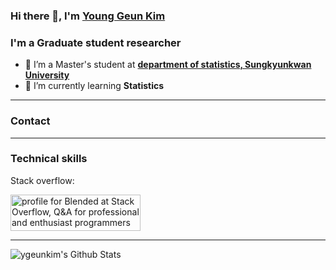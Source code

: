 ### Hi there 👋, I'm [Young Geun Kim](https://ygeunkim.github.io)

<!--
**ygeunkim/ygeunkim** is a ✨ _special_ ✨ repository because its `README.md` (this file) appears on your GitHub profile.

Here are some ideas to get you started:

- 🔭 I’m currently working on ...
- 🌱 I’m currently learning ...
- 👯 I’m looking to collaborate on ...
- 🤔 I’m looking for help with ...
- 💬 Ask me about ...
- 📫 How to reach me: ...
- 😄 Pronouns: ...
- ⚡ Fun fact: ...
-->

### I'm a Graduate student researcher

- 🔭 I’m a Master's student at **[department of statistics, Sungkyunkwan University](https://stat.skku.edu/stat/index.do)**
- 🌱 I’m currently learning **Statistics**

---

### Contact


---

### Technical skills

Stack overflow:

<a href="https://stackoverflow.com/users/10358660/blended"><img src="https://stackoverflow.com/users/flair/10358660.png" width="208" height="58" alt="profile for Blended at Stack Overflow, Q&amp;A for professional and enthusiast programmers" title="profile for Blended at Stack Overflow, Q&amp;A for professional and enthusiast programmers"></a>

---

<img align="left" alt="ygeunkim's Github Stats" src="https://github-readme-stats.vercel.app/api?username=ygeunkim&show_icons=true&hide_border=true" />
